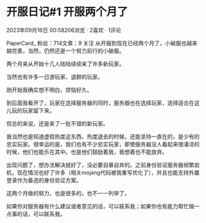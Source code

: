 # 开服日记#1 开服两个月了
2023年09月16日 00:58206浏览 · 2喜欢 · 1评论

PaperCard_
粉丝：714文章：9
关注
从开服到现在已经两个月了，小破服也越来越完善，当然，仍然还是一个努力前行的小破服。

两个月来从开始十几人陆陆续续来了许多新玩家。

当然也有许多一日游玩家、退群的玩家。

刚开始我确实想不明白，烦恼好久。

到后面我看开了，玩家在选择服务器的同时，服务器也在选择玩家，选择适合在这儿玩的玩家留下来。

但总的来说，还是来了一批不错的新玩家。

我当然也是知道虚假热度这东西，热度退去的时候，还能坚持一直在的，是少有的忠实玩家。很幸运的是，我们也有不少忠实玩家，即使服务器没人看起来很凄凉的时候，他们也能乐在其中。也是他们鼓励着我，我想着也不能放弃。

出现问题了，想办法解决就好了，没必要自暴自弃的。之前身份验证服务器频繁宕机，现在情况也好了许多（相关mojang代码被我重写优化了），并且也能支持外置登录作为备选的身份验证方案。

这两个月做的努力，也是很多的，也不一一列举了。

如果你对服务器有什么建议或者意见的话，可以联系我；如果你也有能力帮忙做一点事的话，可以联系我。